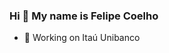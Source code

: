 ### Hi 👋 My name is Felipe Coelho

<!--
**fecoelho/fecoelho** is a ✨ _special_ ✨ repository because its `README.md` (this file) appears on your GitHub profile.
-->

- 💼 Working on Itaú Unibanco

